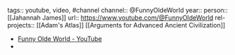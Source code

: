 tags:: youtube, video, #channel 
channel:: @FunnyOldeWorld
year::
person:: [[Jahannah James]] 
url:: https://www.youtube.com/@FunnyOldeWorld
rel-projects:: [[Adam's Atlas]]
 [[Arguments for Advanced Ancient Civilization]]

- [Funny Olde World - YouTube](https://www.youtube.com/@FunnyOldeWorld)
-
